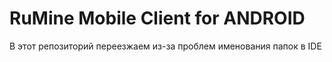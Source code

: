 # ﻿RuMine Mobile Client for ANDROID

В этот репозиторий переезжаем из-за проблем именования папок в IDE